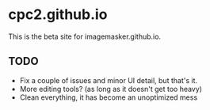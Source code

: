 # cpc2.github.io

This is the beta site for imagemasker.github.io. 

## TODO

* Fix a couple of issues and minor UI detail, but that's it. 
* More editing tools? (as long as it doesn't get too heavy)
* Clean everything, it has become an unoptimized mess
